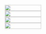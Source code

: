 <div style="display: flex; flex-direction: column; align-items: center;">
 <img align="center" width=49% src="https://github-readme-stats.vercel.app/api?username=rezishon&show_icons=true&theme=aura">
  <img align="center" width=49% src="http://github-profile-summary-cards.vercel.app/api/cards/profile-details?username=rezishon&theme=aura"/>
 <img align="center" width=49% src="http://github-profile-summary-cards.vercel.app/api/cards/repos-per-language?username=rezishon&theme=aura"/>
  <img align="center" width=49% src="http://github-profile-summary-cards.vercel.app/api/cards/productive-time?username=rezishon&theme=aura&utcOffset=3.30"/>
</div>
<!--
**Rezishon/Rezishon** is a ✨ _special_ ✨ repository because its `README.md` (this file) appears on your GitHub profile.

Here are some ideas to get you started:

- 🔭 I’m currently working on ...
- 🌱 I’m currently learning ...
- 👯 I’m looking to collaborate on ...
- 🤔 I’m looking for help with ...
- 💬 Ask me about ...
- 📫 How to reach me: ...
- 😄 Pronouns: ...
- ⚡ Fun fact: ...
-->
